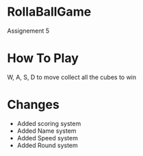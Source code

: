 # RollaBallGame
 Assignement 5
 
# How To Play
W, A, S, D to move
collect all the cubes to win
 
 # Changes
 * Added scoring system
 * Added Name system
 * Added Speed system
 * Added Round system
